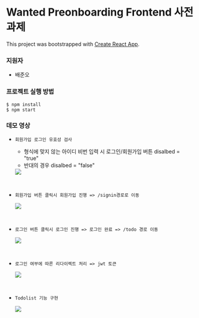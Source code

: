 # Wanted Preonboarding Frontend 사전과제

This project was bootstrapped with [Create React App](https://github.com/facebook/create-react-app).

### 지원자
* 배준오
### 프로젝트 실행 방법
    $ npm install
    $ npm start

### 데모 영상
* `회원가입 로그인 유효성 검사`
    * 형식에 맞지 않는 아이디 비번 입력 시 로그인/회원가입 버튼 disalbed = "true"
    * 반대의 경우 disalbed = "false"

    <img src = "https://github.com/Junobee25/wanted-pre-onboarding-frontend/assets/109403631/a57d1c3f-999c-43d5-8401-7570e868ca29">

<br>

* `회원가입 버튼 클릭시 회원가입 진행 => /signin경로로 이동`

    <img src = "https://github.com/Junobee25/wanted-pre-onboarding-frontend/assets/109403631/c32b702a-2956-4106-8228-6090b7c334db">

<br>
 
* `로그인 버튼 클릭시 로그인 진행 => 로그인 완료 => /todo 경로 이동`

    <img src = "https://github.com/Junobee25/wanted-pre-onboarding-frontend/assets/109403631/e35de1eb-41e7-4875-aab8-e9064673e12c">

<br>

* `로그인 여부에 따른 리다이렉트 처리 => jwt 토큰`

    <img src = "https://github.com/Junobee25/wanted-pre-onboarding-frontend/assets/109403631/70574e72-0f62-4216-bfc3-2d76f3782dc1">

<br>

* `Todolist 기능 구현`

    <img src = "https://github.com/Junobee25/wanted-pre-onboarding-frontend/assets/109403631/115839e5-0e10-4c9d-863e-44b8add6041a">




